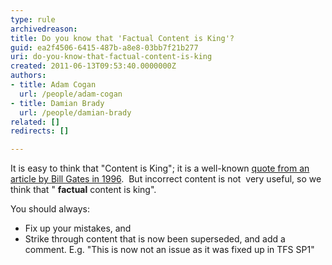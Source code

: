 ```yaml
---
type: rule
archivedreason: 
title: Do you know that 'Factual Content is King'?
guid: ea2f4506-6415-487b-a8e8-03bb7f21b277
uri: do-you-know-that-factual-content-is-king
created: 2011-06-13T09:53:40.0000000Z
authors:
- title: Adam Cogan
  url: /people/adam-cogan
- title: Damian Brady
  url: /people/damian-brady
related: []
redirects: []

---
```


It is easy to think that    "Content is King"; it is a well-known        [quote from an article by Bill Gates in 1996](http&#58;//www.craigbailey.net/content-is-king-by-bill-gates/).  But    incorrect content is not  very useful, so we think that " **factual** content is king".

<!--endintro-->

You should always:

* Fix up your mistakes, and
* Strike through content that is now been superseded, and add a comment. E.g. "This is now not an issue as it was fixed up in TFS SP1"
